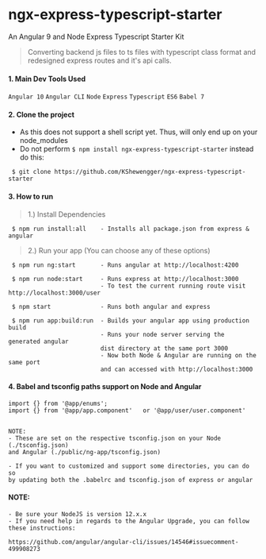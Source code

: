 # ngx-express-typescript-starter
An Angular 9 and Node Express Typescript Starter Kit

> Converting backend js files to ts files with typescript class format and redesigned express routes and it's api calls.

#### 1. Main Dev Tools Used
`Angular 10` `Angular CLI` `Node` `Express` `Typescript` `ES6` `Babel 7`

#### 2. Clone the project
- As this does not support a shell script yet. Thus, will only end up on your node_modules
- Do not perform `$ npm install ngx-express-typescript-starter` instead do this:

` $ git clone https://github.com/KShewengger/ngx-express-typescript-starter`

#### 3. How to run

> 1.) Install Dependencies
````
 $ npm run install:all    - Installs all package.json from express & angular
````

> 2.) Run your app (You can choose any of these options)
```
 $ npm run ng:start       - Runs angular at http://localhost:4200

 $ npm run node:start     - Runs express at http://localhost:3000
                          - To test the current running route visit http://localhost:3000/user
 
 $ npm start              - Runs both angular and express

 $ npm run app:build:run  - Builds your angular app using production build 
                          - Runs your node server serving the generated angular 
                          dist directory at the same port 3000
                          - Now both Node & Angular are running on the same port 
                          and can accessed with http://localhost:3000

````

#### 4. Babel and tsconfig paths support on Node and Angular

```
import {} from '@app/enums';
import {} from '@app/app.component'   or '@app/user/user.component'


NOTE:
- These are set on the respective tsconfig.json on your Node (./tsconfig.json) 
and Angular (./public/ng-app/tsconfig.json)

- If you want to customized and support some directories, you can do so 
by updating both the .babelrc and tsconfig.json of express or angular
```
 #### NOTE:
```
- Be sure your NodeJS is version 12.x.x 
- If you need help in regards to the Angular Upgrade, you can follow these instructions:

https://github.com/angular/angular-cli/issues/14546#issuecomment-499908273
```

